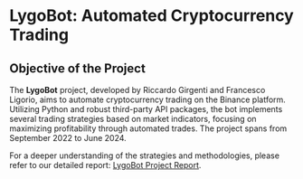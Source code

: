 # LygoBot: Automated Cryptocurrency Trading

## Objective of the Project
The **LygoBot** project, developed by Riccardo Girgenti and Francesco Ligorio, aims to automate cryptocurrency trading on the Binance platform. Utilizing Python and robust third-party API packages, the bot implements several trading strategies based on market indicators, focusing on maximizing profitability through automated trades. The project spans from September 2022 to June 2024.

For a deeper understanding of the strategies and methodologies, please refer to our detailed report: [LygoBot Project Report](report.pdf).